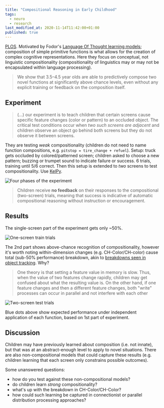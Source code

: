 ```yaml
---
title: "Compositional Reasoning in Early Childhood"
tags:
  - neuro
  - research
last_modified_at: 2020-11-14T11:42:00+01:00
published: true
---
```



[PLOS](https://journals.plos.org/plosone/article?id=10.1371/journal.pone.0147734).
Motivated by Fodor's [Language Of Thought learning models](https://plato.stanford.edu/entries/language-thought/);
composition of simple primitive functions is what allows for the creation of
complex cognitive representations.
Here they focus on conceptual, not linguistic compositionality (compositionality
of linguistics may or may not be encapsulated within language processing).

> We show that 3.5–4.5 year olds are able to predictively compose two novel
> functions at significantly above chance levels, even without any explicit
> training or feedback on the composition itself.


## Experiment

> (...) our experiment is to teach children that certain screens cause specific
> feature changes (color or pattern) to an occluded object. The critical test
> conditions occur when *two such screens are adjacent* and children observe an
> object go behind both screens but they do not observe it between screens.

They are testing *weak* compositionality (children do not need to name function
compositions, e.g. `pitstop = tire_change + refuel`).
Setup: truck gets occluded by colored/patterned screen; children asked to choose
a new pattern; buzzing or trumpet sound to indicate failure or success.
6 trials, training until 5/6 correct.
Then this setup is extended to *two* screens to test compositionality.
Use [KelPy](https://github.com/piantado/kelpy).

![Four phases of the experiment](https://journals.plos.org/plosone/article/figure/image?size=large&id=10.1371/journal.pone.0147734.g001)

> Children receive **no feedback** on their responses to the compositional
> (two-screen) trials, meaning that success is indicative of automatic
> compositional reasoning without instruction or encouragement.


## Results

The single-screen part of the experiment gets only ~50%.

![One-screen train trials](https://journals.plos.org/plosone/article/figure/image?size=inline&id=info:doi/10.1371/journal.pone.0147734.g002)


The 2nd part shows above-chance recognition of compositionality, however it's
worth noting within-dimension changes (e.g. CH-Color/CH-color) cause total
(sub-50% performance) breakdown, akin to [breakdowns seen in object tracking](https://www.sciencedirect.com/science/article/abs/pii/S0010027704002082).
Why?

> One theory is that setting a feature value in memory is slow. Thus, when the
> value of two features change rapidly, children may get confused about what the
> resulting value is. On the other hand, if one feature changes and then a
> different feature changes, both "write" processes can occur in parallel and
> not interfere with each other


![Two-screen test trials](https://journals.plos.org/plosone/article/figure/image?size=inline&id=info:doi/10.1371/journal.pone.0147734.g003)

Blue dots above show expected performance under independent application of each
function, based on 1st part of experiment.


## Discussion

Children may have previously learned about composition (i.e. not innate),
but that was at an abstract-enough level to apply to novel situations.
There are also non-compositional models that could capture these results (e.g.
children learning that each screen only constrains possible outcomes).

Some unanswered questions:
* how do you test against these non-compositional models?
* do children learn *strong* compositionality?
* what's up with the breakdown in CH-Color/CH-Color?
* how could such learning be captured in connectionist or parallel distribution
  processing approaches?

